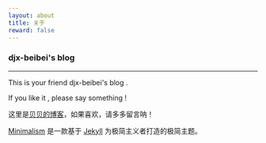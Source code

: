 ```yaml
---
layout: about
title: 关于
reward: false
---
```


### djx-beibei's blog

---

This is your friend djx-beibei's blog .

If you like it , please say something !

这里是[贝贝的博客](https://github.com/djx-beibei/djx-beibei.github.io)，如果喜欢，请多多留言呐！



[Minimalism] 是一款基于 [Jekyll] 为极简主义者打造的极简主题。

[Minimalism]: https://github.com/showzeng/Minimalism
[Jekyll]: https://jekyllrb.com/
